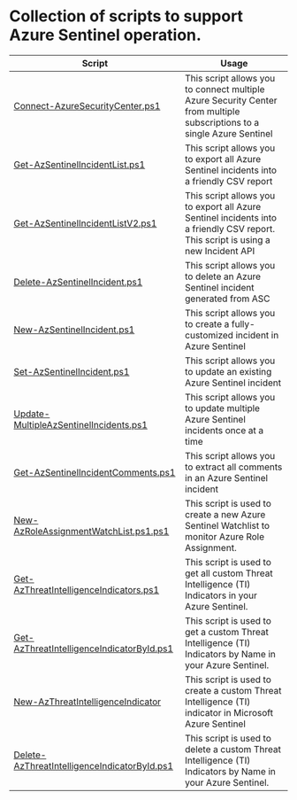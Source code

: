 # Collection of scripts to support Azure Sentinel operation.

| **Script**                                                                                                                                         | **Usage**                                                                                                                         |
| -------------------------------------------------------------------------------------------------------------------------------------------------- | --------------------------------------------------------------------------------------------------------------------------------- |
| [Connect-AzureSecurityCenter.ps1](https://github.com/azsec/azure-sentinel-tools/blob/master/scripts/Connect-AzureSecurityCenter.ps1)               | This script allows you to connect multiple Azure Security Center from multiple subscriptions to a single Azure Sentinel           |
| [Get-AzSentinelIncidentList.ps1](https://github.com/azsec/azure-sentinel-tools/blob/master/scripts/Get-AzSentinelIncidentList.ps1)                 | This script allows you to export all Azure Sentinel incidents into a friendly CSV report                                          |
| [Get-AzSentinelIncidentListV2.ps1](https://github.com/azsec/azure-sentinel-tools/blob/master/scripts/Get-AzSentinelIncidentListV2.ps1)             | This script allows you to export all Azure Sentinel incidents into a friendly CSV report. This script is using a new Incident API |
| [Delete-AzSentinelIncident.ps1](https://github.com/azsec/azure-sentinel-tools/blob/master/scripts/Delete-AzureSentinelIncident.ps1)                | This script allows you to delete an Azure Sentinel incident generated from ASC                                                    |
| [New-AzSentinelIncident.ps1](https://github.com/azsec/azure-sentinel-tools/blob/master/scripts/New-AzSentinelIncident.ps1)                         | This script allows you to create a fully-customized incident in Azure Sentinel                                                    |
| [Set-AzSentinelIncident.ps1](https://github.com/azsec/azure-sentinel-tools/blob/master/scripts/Set-AzSentinelIncident.ps1)                         | This script allows you to update an existing Azure Sentinel incident                                                              |
| [Update-MultipleAzSentinelIncidents.ps1](https://github.com/azsec/azure-sentinel-tools/blob/master/scripts/Update-MultipleAzSentinelIncidents.ps1) | This script allows you to update multiple Azure Sentinel incidents once at a time                                                 |
| [Get-AzSentinelIncidentComments.ps1](https://github.com/azsec/azure-sentinel-tools/blob/master/scripts/Get-AzSentinelIncidentComments.ps1)         | This script allows you to extract all comments in an Azure Sentinel incident                                                      |
| [New-AzRoleAssignmentWatchList.ps1.ps1](https://github.com/azsec/azure-sentinel-tools/blob/master/scripts/New-AzRoleAssignmentWatchList.ps1)       | This script is used to create a new Azure Sentinel Watchlist to monitor Azure Role Assignment.                                    |
| [Get-AzThreatIntelligenceIndicators.ps1](/scripts/Get-AzThreatIntelligenceIndicators.ps1)                                                          | This script is used to get all custom Threat Intelligence (TI) Indicators in your Azure Sentinel.                                 |
| [Get-AzThreatIntelligenceIndicatorById.ps1](/scripts/Get-AzThreatIntelligenceIndicatorById.ps1)                                                    | This script is used to get a custom Threat Intelligence (TI) Indicators by Name in your Azure Sentinel.                           |
| [New-AzThreatIntelligenceIndicator](/scripts/New-AzThreatIntelligenceIndicator.ps1)                                                                | This script is used to create a custom Threat Intelligence (TI) indicator in Microsoft Azure Sentinel                             |
| [Delete-AzThreatIntelligenceIndicatorById.ps1](/scripts/Delete-AzThreatIntelligenceIndicatorById.ps1)                                              | This script is used to delete a custom Threat Intelligence (TI) Indicators by Name in your Azure Sentinel.                        |